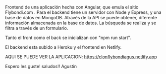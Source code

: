 Frontend de una aplicación hecha con Angular, que emula el sitio Flybondi.com . Para el backend tiene un servidor con Node y Express,
y una base de datos en MongoDB. 
Através de la API se puede obtener, diferente información almacenada en la base de datos. La búsqueda se realiza y se filtra a través de un formulario.

Tanto el front como el back se inicializan con "npm run start".

El backend esta subido a Heroku y el frontend en Netlify.

AQUI SE PUEDE VER LA APLICACION: https://clonflybondiagus.netlify.app


Espero les guste! saludos!! Agustin
